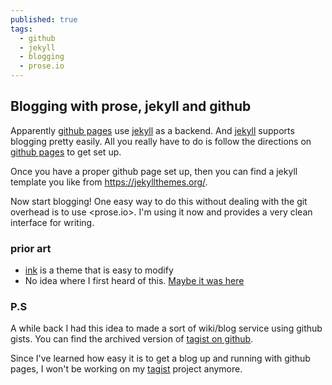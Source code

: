 ```yaml
---
published: true
tags:
  - github
  - jekyll
  - blogging
  - prose.io
---
```

## Blogging with prose, jekyll and github

Apparently [github pages](https://pages.github.com/) use [jekyll](https://jekyllrb.com/) as a backend. And [jekyll](https://jekyllrb.com/) supports blogging pretty easily. All you really have to do is follow the directions on [github pages](https://pages.github.com/) to get set up.

Once you have a proper github page set up, then you can find a jekyll template you like from <https://jekyllthemes.org/>.

Now start blogging! One easy way to do this without dealing with the git overhead is to use <prose.io>. I'm using it now and provides a very clean interface for writing.

### prior art
- [ink](https://github.com/thinker3197/Ink) is a theme that is easy to modify
- No idea where I first heard of this. [Maybe it was here](http://allandenot.com/development/2015/01/11/blogging-like-a-dev-jekyll-github-prose-io.html)

### P.S
A while back I had this idea to made a sort of wiki/blog service using github gists. You can find the archived version of [tagist on github](https://github.com/ylixir/tagist).

Since I've learned how easy it is to get a blog up and running with github pages, I won't be working on my [tagist](https://github.com/ylixir/tagist) project anymore.
